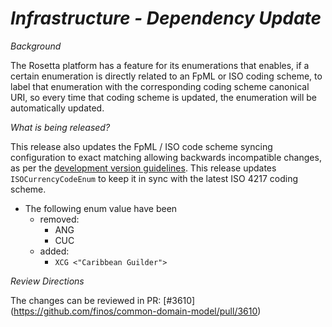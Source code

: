 # _Infrastructure - Dependency Update_

_Background_

The Rosetta platform has a feature for its enumerations that enables, if a certain enumeration is directly related to an FpML or ISO coding scheme, to label that enumeration with the corresponding coding scheme canonical URI, so every time that coding scheme is updated, the enumeration will be automatically updated.

_What is being released?_

This release also updates the FpML / ISO code scheme syncing configuration to exact matching allowing backwards incompatible changes, as per the [development version guidelines](https://cdm.finos.org/docs/contributing/#version-availability).
This release updates `ISOCurrencyCodeEnum` to keep it in sync with the latest ISO 4217 coding scheme.

* The following enum value have been
  * removed:
    * ANG
    * CUC  
  * added:
    * `XCG <"Caribbean Guilder">`
    
_Review Directions_

The changes can be reviewed in PR: [#3610] (https://github.com/finos/common-domain-model/pull/3610)
